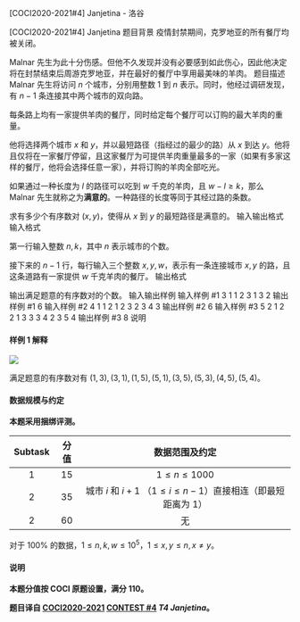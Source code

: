 



[COCI2020-2021#4] Janjetina - 洛谷














[COCI2020-2021#4] Janjetina
题目背景
疫情封禁期间，克罗地亚的所有餐厅均被关闭。

Malnar 先生为此十分伤感。但他不久发现并没有必要感到如此伤心，因此他决定将在封禁结束后周游克罗地亚，并在最好的餐厅中享用最美味的羊肉。
题目描述
Malnar 先生将访问 $n$ 个城市，分别用整数 $1$ 到 $n$ 表示。同时，他经过调研发现，有 $n-1$ 条连接其中两个城市的双向路。

每条路上均有一家提供羊肉的餐厅，同时给定每个餐厅可以订购的最大羊肉的重量。

他将选择两个城市 $x$ 和 $y$，并以最短路径（指经过的最少的路）从 $x$ 到达 $y$。他将且仅将在一家餐厅停留，且这家餐厅为可提供羊肉重量最多的一家（如果有多家这样的餐厅，他将会选择任意一家），并将订购的羊肉全部吃光。

如果通过一种长度为 $l$ 的路径可以吃到 $w$ 千克的羊肉，且 $w-l \ge k$，那么 Malnar 先生就称之为**满意的**。一种路径的长度等同于其经过路的条数。

求有多少个有序数对 $(x,y)$，使得从 $x$ 到 $y$ 的最短路径是满意的。
输入输出格式
输入格式

第一行输入整数 $n,k$，其中 $n$ 表示城市的个数。

接下来的 $n-1$ 行，每行输入三个整数 $x,y,w$，表示有一条连接城市 $x,y$ 的路，且这条道路有一家提供 $w$ 千克羊肉的餐厅。
输出格式

输出满足题意的有序数对的个数。
输入输出样例
输入样例 #1
3 1
1 2 3
1 3 2
输出样例 #1
6
输入样例 #2
4 1
1 2 1
2 3 2
3 4 3
输出样例 #2
6
输入样例 #3
5 2
1 2 2
1 3 3
3 4 2
3 5 4
输出样例 #3
8
说明
#### 样例 1 解释

![](https://cdn.luogu.com.cn/upload/image_hosting/orifach0.png)

满足题意的有序数对有 $(1,3),(3,1),(1,5),(5,1),(3,5),(5,3),(4,5),(5,4)$。

#### 数据规模与约定

**本题采用捆绑评测。**

| Subtask | 分值 | 数据范围及约定 |
| :----------: | :----------: | :----------: |
| $1$ | $15$ | $1 \le n \le 1000$ |
| $2$ | $35$ | 城市 $i$ 和 $i+1$ （$1 \le i \le n-1$）直接相连（即最短距离为 $1$） |
| $2$ | $60$ | 无 |

对于 $100\%$ 的数据，$1 \le n,k,w \le 10^5$，$1 \le x,y \le n,x \neq y$。

#### 说明

**本题分值按 COCI 原题设置，满分 $110$。**

**题目译自 [COCI2020-2021](https://hsin.hr/coci/) [CONTEST #4](https://hsin.hr/coci/contest4_tasks.pdf)  _T4 Janjetina_。**






